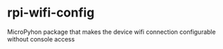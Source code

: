 # rpi-wifi-config
MicroPyhon package that makes the device wifi connection configurable without console access
